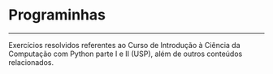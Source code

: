# Programinhas
---
 Exercícios resolvidos referentes ao Curso de Introdução à Ciência da Computação com Python parte I e II (USP), além de outros conteúdos relacionados.

